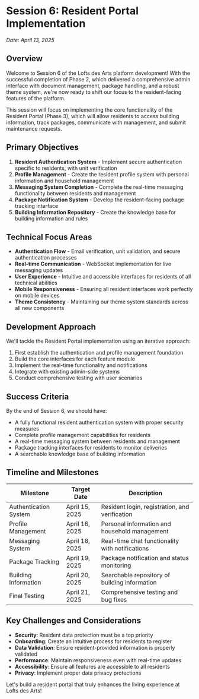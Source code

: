 # Session 6: Resident Portal Implementation

*Date: April 13, 2025*

## Overview

Welcome to Session 6 of the Lofts des Arts platform development! With the successful completion of Phase 2, which delivered a comprehensive admin interface with document management, package handling, and a robust theme system, we're now ready to shift our focus to the resident-facing features of the platform.

This session will focus on implementing the core functionality of the Resident Portal (Phase 3), which will allow residents to access building information, track packages, communicate with management, and submit maintenance requests.

## Primary Objectives

1. **Resident Authentication System** - Implement secure authentication specific to residents, with unit verification
2. **Profile Management** - Create the resident profile system with personal information and household management
3. **Messaging System Completion** - Complete the real-time messaging functionality between residents and management
4. **Package Notification System** - Develop the resident-facing package tracking interface
5. **Building Information Repository** - Create the knowledge base for building information and rules

## Technical Focus Areas

- **Authentication Flow** - Email verification, unit validation, and secure authentication processes
- **Real-time Communication** - WebSocket implementation for live messaging updates
- **User Experience** - Intuitive and accessible interfaces for residents of all technical abilities
- **Mobile Responsiveness** - Ensuring all resident interfaces work perfectly on mobile devices
- **Theme Consistency** - Maintaining our theme system standards across all new components

## Development Approach

We'll tackle the Resident Portal implementation using an iterative approach:

1. First establish the authentication and profile management foundation
2. Build the core interfaces for each feature module
3. Implement the real-time functionality and notifications
4. Integrate with existing admin-side systems
5. Conduct comprehensive testing with user scenarios

## Success Criteria

By the end of Session 6, we should have:

- A fully functional resident authentication system with proper security measures
- Complete profile management capabilities for residents
- A real-time messaging system between residents and management
- Package tracking interfaces for residents to monitor deliveries
- A searchable knowledge base of building information

## Timeline and Milestones

| Milestone | Target Date | Description |
|-----------|-------------|-------------|
| Authentication System | April 15, 2025 | Resident login, registration, and verification |
| Profile Management | April 16, 2025 | Personal information and household management |
| Messaging System | April 18, 2025 | Real-time chat functionality with notifications |
| Package Tracking | April 19, 2025 | Package notification and status monitoring |
| Building Information | April 20, 2025 | Searchable repository of building information |
| Final Testing | April 21, 2025 | Comprehensive testing and bug fixes |

## Key Challenges and Considerations

- **Security**: Resident data protection must be a top priority
- **Onboarding**: Create an intuitive process for residents to register
- **Data Validation**: Ensure resident-provided information is properly validated
- **Performance**: Maintain responsiveness even with real-time updates
- **Accessibility**: Ensure all features are accessible to all residents
- **Privacy**: Implement proper data privacy protections

Let's build a resident portal that truly enhances the living experience at Lofts des Arts! 